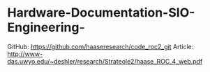 # Hardware-Documentation-SIO-Engineering-
GitHub: https://github.com/haaseresearch/code_roc2_git
Article: http://www-das.uwyo.edu/~deshler/research/Strateole2/haase_ROC_4_web.pdf
